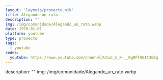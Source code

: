 ```yaml
---
layout: 'layouts/proxecto.njk'
title: Alegando un rato
description: ""
img: /img/comunidade/Alegando_un_rato.webp
date: 1970-01-01
platform: youtube
type: proxecto
tags:
  - youtube
redes:
  youtube: https://www.youtube.com/channel/UCud_m_X-__Rg8FTANIt3GBg
---
```

description: ""
img: /img/comunidade/Alegando_un_rato.webp
